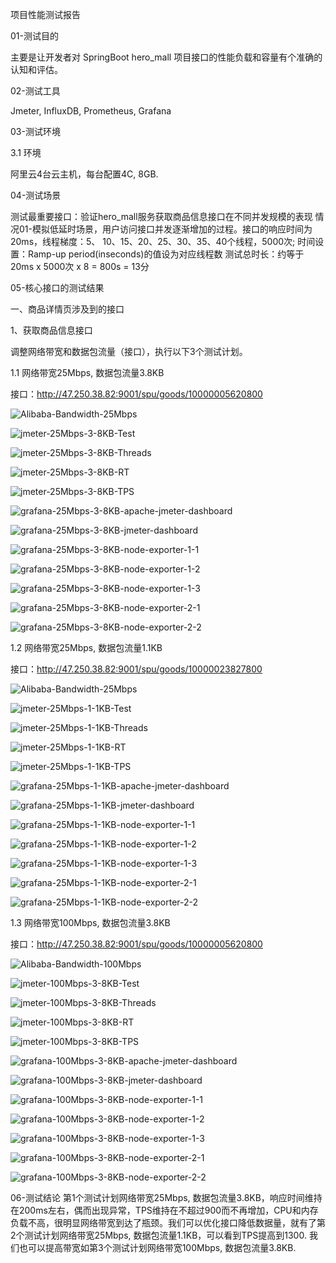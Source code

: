 项目性能测试报告

01-测试目的

主要是让开发者对 SpringBoot hero_mall 项目接口的性能负载和容量有个准确的认知和评估。


02-测试工具

Jmeter, InfluxDB, Prometheus, Grafana


03-测试环境

3.1 环境

阿里云4台云主机，每台配置4C, 8GB.


04-测试场景

测试最重要接口：验证hero_mall服务获取商品信息接口在不同并发规模的表现
情况01-模拟低延时场景，用户访问接口并发逐渐增加的过程。接口的响应时间为20ms，线程梯度：5、
10、15、20、25、30、35、40个线程，5000次;
时间设置：Ramp-up period(inseconds)的值设为对应线程数
测试总时长：约等于20ms x 5000次 x 8 = 800s = 13分


05-核心接口的测试结果

一、商品详情页涉及到的接口

1、获取商品信息接口

调整网络带宽和数据包流量（接口），执行以下3个测试计划。

1.1 网络带宽25Mbps, 数据包流量3.8KB 

接口：http://47.250.38.82:9001/spu/goods/10000005620800

![Alibaba-Bandwidth-25Mbps](https://user-images.githubusercontent.com/96624836/187080058-e52d8c93-1926-4e5a-9f85-4e9505da04b1.png)

![jmeter-25Mbps-3-8KB-Test](https://user-images.githubusercontent.com/96624836/187077707-efa2c2d8-8543-4000-b711-5fa116227a5d.png)

![jmeter-25Mbps-3-8KB-Threads](https://user-images.githubusercontent.com/96624836/187077974-b748e2ed-689d-4796-bde4-ff6d64c7a2dd.png)

![jmeter-25Mbps-3-8KB-RT](https://user-images.githubusercontent.com/96624836/187078096-8a21307b-27d9-4e8d-a808-abd1be64d896.png)

![jmeter-25Mbps-3-8KB-TPS](https://user-images.githubusercontent.com/96624836/187078002-38d61401-8c77-49e0-a21b-e9ab969cfc0f.png)

![grafana-25Mbps-3-8KB-apache-jmeter-dashboard](https://user-images.githubusercontent.com/96624836/187078111-0c3c9ba8-886b-48e9-8d76-3cfddc9a202e.PNG)

![grafana-25Mbps-3-8KB-jmeter-dashboard](https://user-images.githubusercontent.com/96624836/187078124-7155951d-9fa6-46a7-9a53-b69a4ff49ffc.PNG)

![grafana-25Mbps-3-8KB-node-exporter-1-1](https://user-images.githubusercontent.com/96624836/187078140-a8fb4d0b-d79e-4c58-89ee-b2236caa6723.PNG)

![grafana-25Mbps-3-8KB-node-exporter-1-2](https://user-images.githubusercontent.com/96624836/187078154-734fc93b-ee42-4d30-8c4f-e283d7fa11c7.PNG)

![grafana-25Mbps-3-8KB-node-exporter-1-3](https://user-images.githubusercontent.com/96624836/187078191-e98b4413-d84e-4cf3-97f5-d77c59f3a588.PNG)

![grafana-25Mbps-3-8KB-node-exporter-2-1](https://user-images.githubusercontent.com/96624836/187078222-e01704b2-ce50-48b9-8216-9ca078b3741b.PNG)

![grafana-25Mbps-3-8KB-node-exporter-2-2](https://user-images.githubusercontent.com/96624836/187078237-0700500e-0b95-41b2-a851-8b7181ebf152.PNG)


1.2 网络带宽25Mbps, 数据包流量1.1KB 

接口：http://47.250.38.82:9001/spu/goods/10000023827800

![Alibaba-Bandwidth-25Mbps](https://user-images.githubusercontent.com/96624836/187080058-e52d8c93-1926-4e5a-9f85-4e9505da04b1.png)

![jmeter-25Mbps-1-1KB-Test](https://user-images.githubusercontent.com/96624836/187078296-0eabaa06-2a80-4f79-ab77-b8ef3381d2e9.png)

![jmeter-25Mbps-1-1KB-Threads](https://user-images.githubusercontent.com/96624836/187078310-288d473b-9f09-4866-baee-4e98eb4f53a5.png)

![jmeter-25Mbps-1-1KB-RT](https://user-images.githubusercontent.com/96624836/187078344-3633ee3e-a867-4b67-8893-d265bb4d7c2e.png)

![jmeter-25Mbps-1-1KB-TPS](https://user-images.githubusercontent.com/96624836/187078364-a5097c20-f537-47ee-8219-652be300892a.png)

![grafana-25Mbps-1-1KB-apache-jmeter-dashboard](https://user-images.githubusercontent.com/96624836/187078396-a43c6865-c93c-4f84-8c13-0dff40a11f95.PNG)

![grafana-25Mbps-1-1KB-jmeter-dashboard](https://user-images.githubusercontent.com/96624836/187078406-577a0ae4-3398-4008-aa1c-484109589cc2.PNG)

![grafana-25Mbps-1-1KB-node-exporter-1-1](https://user-images.githubusercontent.com/96624836/187078444-fbed46d9-a1cb-4e78-942b-d7ffbe8802d3.PNG)

![grafana-25Mbps-1-1KB-node-exporter-1-2](https://user-images.githubusercontent.com/96624836/187078454-cfcc7c35-c598-4685-b67a-65b5f18081b9.PNG)

![grafana-25Mbps-1-1KB-node-exporter-1-3](https://user-images.githubusercontent.com/96624836/187078468-819f73a7-ddcb-44a1-8d4b-3cd83db1a893.PNG)

![grafana-25Mbps-1-1KB-node-exporter-2-1](https://user-images.githubusercontent.com/96624836/187078483-aa729c09-c605-4f5e-858a-57b608dfc3c3.PNG)

![grafana-25Mbps-1-1KB-node-exporter-2-2](https://user-images.githubusercontent.com/96624836/187078490-0dffdd93-98b3-4de3-abb7-aca391c2a184.PNG)


1.3 网络带宽100Mbps, 数据包流量3.8KB 

接口：http://47.250.38.82:9001/spu/goods/10000005620800

![Alibaba-Bandwidth-100Mbps](https://user-images.githubusercontent.com/96624836/187080100-da844522-1d7c-42bb-9bc7-cb2e111e8eca.PNG)

![jmeter-100Mbps-3-8KB-Test](https://user-images.githubusercontent.com/96624836/187078542-e130adf7-f606-4ede-810c-1ede1d8e7f67.png)

![jmeter-100Mbps-3-8KB-Threads](https://user-images.githubusercontent.com/96624836/187078557-135ea379-ce70-4c24-bdb3-f1c765f25d8e.png)

![jmeter-100Mbps-3-8KB-RT](https://user-images.githubusercontent.com/96624836/187078569-efa29c85-018e-45ef-b932-f9121b18eb72.png)

![jmeter-100Mbps-3-8KB-TPS](https://user-images.githubusercontent.com/96624836/187078591-f254d513-1a1b-4f89-a5d6-df49d759b6ca.png)

![grafana-100Mbps-3-8KB-apache-jmeter-dashboard](https://user-images.githubusercontent.com/96624836/187078713-5a4020cd-96bf-4ee1-8686-2d2d98f444b5.PNG)

![grafana-100Mbps-3-8KB-jmeter-dashboard](https://user-images.githubusercontent.com/96624836/187078756-d6b48f5e-6d9e-4bb1-89fc-50f6483df51d.PNG)

![grafana-100Mbps-3-8KB-node-exporter-1-1](https://user-images.githubusercontent.com/96624836/187078783-40e55df3-3aca-4b26-bfa3-9b7b22dcb174.PNG)

![grafana-100Mbps-3-8KB-node-exporter-1-2](https://user-images.githubusercontent.com/96624836/187078797-3cbcd17b-d861-44e8-b1a4-4037222aca00.PNG)

![grafana-100Mbps-3-8KB-node-exporter-1-3](https://user-images.githubusercontent.com/96624836/187078806-eea2eaa4-dfac-49b3-9abe-8a15536f7ff3.PNG)

![grafana-100Mbps-3-8KB-node-exporter-2-1](https://user-images.githubusercontent.com/96624836/187078819-319958b5-374e-435a-a5f9-ef7c1d8c4391.PNG)

![grafana-100Mbps-3-8KB-node-exporter-2-2](https://user-images.githubusercontent.com/96624836/187078833-1abb265b-260f-4d2a-889a-4bac0febf137.PNG)


06-测试结论
第1个测试计划网络带宽25Mbps, 数据包流量3.8KB，响应时间维持在200ms左右，偶而出现异常，TPS维持在不超过900而不再增加，CPU和内存负载不高，很明显网络带宽到达了瓶颈。我们可以优化接口降低数据量，就有了第2个测试计划网络带宽25Mbps, 数据包流量1.1KB，可以看到TPS提高到1300. 我们也可以提高带宽如第3个测试计划网络带宽100Mbps, 数据包流量3.8KB. 





